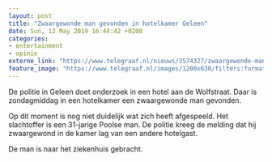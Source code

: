 ```yaml
---
layout: post
title: "Zwaargewonde man gevonden in hotelkamer Geleen"
date: Sun, 12 May 2019 16:44:42 +0200
categories: 
- entertainment 
- opinie 
externe_link: "https://www.telegraaf.nl/nieuws/3574327/zwaargewonde-man-gevonden-in-hotelkamer-geleen"
feature_image: "https://www.telegraaf.nl/images/1200x630/filters:format(jpeg):quality(80)/cdn-kiosk-api.telegraaf.nl/842f5352-74c4-11e9-9abf-0255c322e81b.jpg"
---
```


<p class="intro">De politie in Geleen doet onderzoek in een hotel aan de Wolfstraat. Daar is zondagmiddag in een hotelkamer een zwaargewonde man gevonden.</p> <p>Op dit moment is nog niet duidelijk wat zich heeft afgespeeld. Het slachtoffer is een 31-jarige Poolse man. De politie kreeg de melding dat hij zwaargewond in de kamer lag van een andere hotelgast.</p><p>De man is naar het ziekenhuis gebracht.</p>
